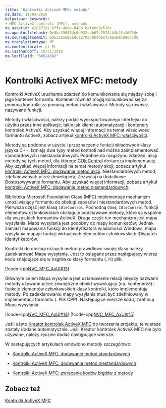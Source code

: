 ```yaml
---
title: 'Kontrolki ActiveX MFC: metody'
ms.date: 11/04/2016
helpviewer_keywords:
- MFC ActiveX controls [MFC], methods
ms.assetid: e20271de-6ffa-4ba0-848b-bafe6c9e510c
ms.openlocfilehash: 9e8bc35989dc0e933cdb67c2574fb3bf6a4d99de
ms.sourcegitcommit: 6052185696adca270bc9bdbec45a626dd89cdcdd
ms.translationtype: MT
ms.contentlocale: pl-PL
ms.lasthandoff: 10/31/2018
ms.locfileid: "50524582"
---
```

# <a name="mfc-activex-controls-methods"></a>Kontrolki ActiveX MFC: metody

Kontrolki ActiveX uruchamia zdarzeń do komunikowania się między sobą i jego kontener formantu. Kontener również mogą komunikować się za pomocą kontrolki za pomocą metod i właściwości. Metody są również nazywane funkcji.

Metody i właściwości, należy podać wyeksportowanego interfejsu do użytku przez inne aplikacje, takie jak klienci automatyzacji i kontenery kontrolek ActiveX. Aby uzyskać więcej informacji na temat właściwości formantu ActiveX, zobacz artykuł [kontrolki ActiveX MFC: właściwości](../mfc/mfc-activex-controls-properties.md).

Metody są podobne w użycie i przeznaczenie funkcji składowych klasy języka C++. Istnieją dwa typy metod kontroli nad można zaimplementować: standardowych i niestandardowych. Podobne do magazynu zdarzeń, akcji metody są tych metod, dla którego [COleControl](../mfc/reference/colecontrol-class.md) dostarcza implementację. Aby uzyskać więcej informacji na temat metody akcji, zobacz artykuł [kontrolki ActiveX MFC: dodawanie metod akcji](../mfc/mfc-activex-controls-adding-stock-methods.md). Niestandardowych metod, zdefiniowanych przez dewelopera, Zezwalaj na dodatkowe Dostosowywanie formantu. Aby uzyskać więcej informacji, zobacz artykuł [kontrolki ActiveX MFC: dodawanie metod niestandardowych](../mfc/mfc-activex-controls-adding-custom-methods.md).

Biblioteka Microsoft Foundation Class (MFC) implementuje mechanizm umożliwiający formantu do obsługi zapasów i niestandardowych metod. Pierwsza część jest klasą `COleControl`. Pochodną `CWnd`, `COleControl` funkcji elementów członkowskich obsługuje podstawowe metody, które są wspólne dla wszystkich formantów ActiveX. Druga część ten mechanizm jest mapa wysyłania. Mapa wysyłania jest podobny do mapy komunikatów; Jednak zamiast mapowania funkcji do Identyfikatora wiadomości Windows, mapa wysyłania mapuje funkcji wirtualnych elementów członkowskich IDispatch identyfikatorów.

Kontrolki do obsługi różnych metod prawidłowo swojej klasy należy zadeklarować Mapa wysyłania. Jest to osiągane przez następujący wiersz kodu znajdujące się w nagłówku klasy formantu (. H) plik:

[!code-cpp[NVC_MFC_AxUI#13](../mfc/codesnippet/cpp/mfc-activex-controls-methods_1.h)]

Głównym celem Mapa wysyłania jest ustanowienie relacji między nazwami metody używane przez zewnętrzne obiekt wywołujący (np. kontenerze) i funkcje elementów członkowskich klasy kontrolki, które implementują metody. Po zadeklarowaniu mapy wysyłania musi być zdefiniowany w implementacji formantu (. Plik CPP). Następujące wiersze kodu, zdefiniuj Mapa wysyłania:

[!code-cpp[NVC_MFC_AxUI#14](../mfc/codesnippet/cpp/mfc-activex-controls-methods_2.cpp)]
[!code-cpp[NVC_MFC_AxUI#15](../mfc/codesnippet/cpp/mfc-activex-controls-methods_3.cpp)]

Jeśli użyto [Kreator kontrolek ActiveX MFC](../mfc/reference/mfc-activex-control-wizard.md) do tworzenia projektu, te wiersze zostały dodane automatycznie. Jeśli Kreator kontrolek ActiveX MFC nie było używane, należy ręcznie dodać następujące wiersze.

W następujących artykułach omówiono metody szczegółowo:

- [Kontrolki ActiveX MFC: dodawanie metod standardowych](../mfc/mfc-activex-controls-adding-stock-methods.md)

- [Kontrolki ActiveX MFC: dodawanie metod niestandardowych](../mfc/mfc-activex-controls-adding-custom-methods.md)

- [Kontrolki ActiveX MFC: zwracanie kodów błędów z metody](../mfc/mfc-activex-controls-returning-error-codes-from-a-method.md)

## <a name="see-also"></a>Zobacz też

[Kontrolki ActiveX MFC](../mfc/mfc-activex-controls.md)

